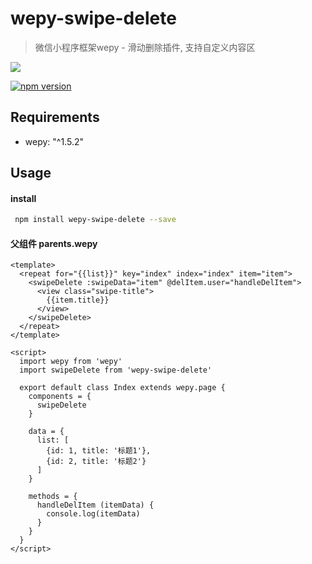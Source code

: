 # wepy-swipe-delete

> 微信小程序框架wepy - 滑动删除插件, 支持自定义内容区


![](http://o80ronwlu.bkt.clouddn.com/wepy-swipe-del.gif)

[![npm version](https://img.shields.io/npm/v/wepy-swipe-delete.svg)](https://www.npmjs.com/package/wepy-swipe-delete)

## Requirements
- wepy: "^1.5.2"

## Usage
#### install

``` sh
 npm install wepy-swipe-delete --save
```

#### 父组件 parents.wepy

```vue
<template>
  <repeat for="{{list}}" key="index" index="index" item="item">
    <swipeDelete :swipeData="item" @delItem.user="handleDelItem">
      <view class="swipe-title">
        {{item.title}}
      </view>
    </swipeDelete>
  </repeat>
</template>

<script>
  import wepy from 'wepy'
  import swipeDelete from 'wepy-swipe-delete'

  export default class Index extends wepy.page {
    components = {
      swipeDelete
    }

    data = {
      list: [
        {id: 1, title: '标题1'},
        {id: 2, title: '标题2'}
      ]
    }

    methods = {
      handleDelItem (itemData) {
        console.log(itemData)
      }
    }
  }
</script>
```
